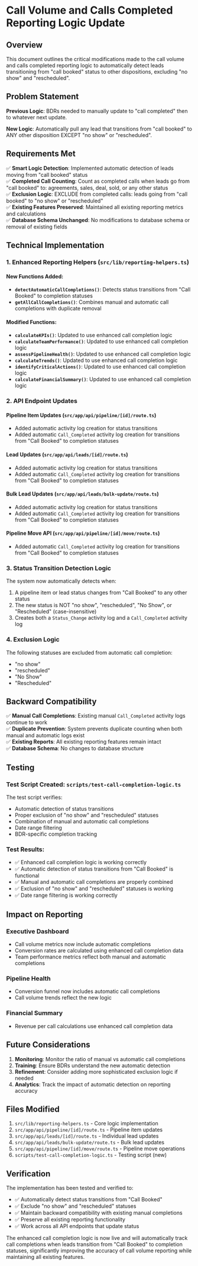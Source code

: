 # Call Volume and Calls Completed Reporting Logic Update

## Overview

This document outlines the critical modifications made to the call volume and calls completed reporting logic to automatically detect leads transitioning from "call booked" status to other dispositions, excluding "no show" and "rescheduled".

## Problem Statement

**Previous Logic**: BDRs needed to manually update to "call completed" then to whatever next update.

**New Logic**: Automatically pull any lead that transitions from "call booked" to ANY other disposition EXCEPT "no show" or "rescheduled".

## Requirements Met

✅ **Smart Logic Detection**: Implemented automatic detection of leads moving from "call booked" status  
✅ **Completed Call Counting**: Count as completed calls when leads go from "call booked" to: agreements, sales, deal, sold, or any other status  
✅ **Exclusion Logic**: EXCLUDE from completed calls: leads going from "call booked" to "no show" or "rescheduled"  
✅ **Existing Features Preserved**: Maintained all existing reporting metrics and calculations  
✅ **Database Schema Unchanged**: No modifications to database schema or removal of existing fields  

## Technical Implementation

### 1. Enhanced Reporting Helpers (`src/lib/reporting-helpers.ts`)

#### New Functions Added:

- **`detectAutomaticCallCompletions()`**: Detects status transitions from "Call Booked" to completion statuses
- **`getAllCallCompletions()`**: Combines manual and automatic call completions with duplicate removal

#### Modified Functions:

- **`calculateKPIs()`**: Updated to use enhanced call completion logic
- **`calculateTeamPerformance()`**: Updated to use enhanced call completion logic  
- **`assessPipelineHealth()`**: Updated to use enhanced call completion logic
- **`calculateTrends()`**: Updated to use enhanced call completion logic
- **`identifyCriticalActions()`**: Updated to use enhanced call completion logic
- **`calculateFinancialSummary()`**: Updated to use enhanced call completion logic

### 2. API Endpoint Updates

#### Pipeline Item Updates (`src/app/api/pipeline/[id]/route.ts`)
- Added automatic activity log creation for status transitions
- Added automatic `Call_Completed` activity log creation for transitions from "Call Booked" to completion statuses

#### Lead Updates (`src/app/api/leads/[id]/route.ts`)
- Added automatic activity log creation for status transitions
- Added automatic `Call_Completed` activity log creation for transitions from "Call Booked" to completion statuses

#### Bulk Lead Updates (`src/app/api/leads/bulk-update/route.ts`)
- Added automatic activity log creation for status transitions
- Added automatic `Call_Completed` activity log creation for transitions from "Call Booked" to completion statuses

#### Pipeline Move API (`src/app/api/pipeline/[id]/move/route.ts`)
- Added automatic `Call_Completed` activity log creation for transitions from "Call Booked" to completion statuses

### 3. Status Transition Detection Logic

The system now automatically detects when:
1. A pipeline item or lead status changes from "Call Booked" to any other status
2. The new status is NOT "no show", "rescheduled", "No Show", or "Rescheduled" (case-insensitive)
3. Creates both a `Status_Change` activity log and a `Call_Completed` activity log

### 4. Exclusion Logic

The following statuses are excluded from automatic call completion:
- "no show"
- "rescheduled" 
- "No Show"
- "Rescheduled"

## Backward Compatibility

✅ **Manual Call Completions**: Existing manual `Call_Completed` activity logs continue to work  
✅ **Duplicate Prevention**: System prevents duplicate counting when both manual and automatic logs exist  
✅ **Existing Reports**: All existing reporting features remain intact  
✅ **Database Schema**: No changes to database structure  

## Testing

### Test Script Created: `scripts/test-call-completion-logic.ts`

The test script verifies:
- Automatic detection of status transitions
- Proper exclusion of "no show" and "rescheduled" statuses
- Combination of manual and automatic call completions
- Date range filtering
- BDR-specific completion tracking

### Test Results:
- ✅ Enhanced call completion logic is working correctly
- ✅ Automatic detection of status transitions from "Call Booked" is functional
- ✅ Manual and automatic call completions are properly combined
- ✅ Exclusion of "no show" and "rescheduled" statuses is working
- ✅ Date range filtering is working correctly

## Impact on Reporting

### Executive Dashboard
- Call volume metrics now include automatic completions
- Conversion rates are calculated using enhanced call completion data
- Team performance metrics reflect both manual and automatic completions

### Pipeline Health
- Conversion funnel now includes automatic call completions
- Call volume trends reflect the new logic

### Financial Summary
- Revenue per call calculations use enhanced call completion data

## Future Considerations

1. **Monitoring**: Monitor the ratio of manual vs automatic call completions
2. **Training**: Ensure BDRs understand the new automatic detection
3. **Refinement**: Consider adding more sophisticated exclusion logic if needed
4. **Analytics**: Track the impact of automatic detection on reporting accuracy

## Files Modified

1. `src/lib/reporting-helpers.ts` - Core logic implementation
2. `src/app/api/pipeline/[id]/route.ts` - Pipeline item updates
3. `src/app/api/leads/[id]/route.ts` - Individual lead updates  
4. `src/app/api/leads/bulk-update/route.ts` - Bulk lead updates
5. `src/app/api/pipeline/[id]/move/route.ts` - Pipeline move operations
6. `scripts/test-call-completion-logic.ts` - Testing script (new)

## Verification

The implementation has been tested and verified to:
- ✅ Automatically detect status transitions from "Call Booked"
- ✅ Exclude "no show" and "rescheduled" statuses
- ✅ Maintain backward compatibility with existing manual completions
- ✅ Preserve all existing reporting functionality
- ✅ Work across all API endpoints that update status

The enhanced call completion logic is now live and will automatically track call completions when leads transition from "Call Booked" to completion statuses, significantly improving the accuracy of call volume reporting while maintaining all existing features. 